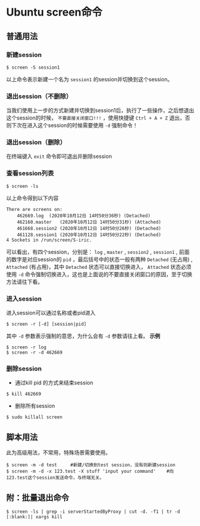 # Ubuntu screen命令

## 普通用法

### 新建session

``` shell
$ screen -S session1  
```

以上命令表示新建一个名为 `session1` 的session并切换到这个session。

### 退出session（不删除）

当我们使用上一步的方式新建并切换到session1后，执行了一些操作，之后想退出这个session的时候， `不要直接关闭窗口!!!` ，使用快捷键 `Ctrl + A + Z` 退出，否则下次在进入这个session的时候需要使用 `-d` 强制命令！

### 退出session（删除）

在终端键入 `exit` 命令即可退出并删除session

### 查看session列表

``` shell
$ screen -ls
```

以上命令得到以下内容

``` shell
There are screens on:
	462669.log	(2020年10月12日 14时50分36秒)	(Detached)
	462160.master	(2020年10月12日 14时50分31秒)	(Attached)
	461668.session2	(2020年10月12日 14时50分26秒)	(Detached)
	461128.session1	(2020年10月12日 14时50分22秒)	(Detached)
4 Sockets in /run/screen/S-iric.
```

可以看出，有四个session，分别是： `log` , `master` , `session2` , `session1` , 前面的数字是对应session的 `pid` ，最后括号中的状态一般有两种 `Detached` (无占用) , `Attached` (有占用)，其中 `Detached` 状态可以直接切换进入， `Attached` 状态必须使用 `-d` 命令强制切换进入，这也是上面说的不要直接关闭窗口的原因，至于切换方法请往下看。

### 进入session

进入session可以通过名称或者pid进入

``` shell
$ screen -r [-d] [session|pid]
```

其中 `-d` 参数表示强制的意思，为什么会有 `-d` 参数请往上看。
**示例**

``` shell
$ screen -r log
$ screen -r -d 462669
```

### 删除session

* 通过kill pid 的方式来结束session

``` shell
$ kill 462669
```

* 删除所有session

``` shell
$ sudo killall screen
```

## 脚本用法

此为高级用法，不常用，特殊场景需要使用。

``` shell
$ screen -m -d test 	#新建/切换到test session，没有则新建session
$ screen -m -d -x 123.test -X stuff 'input your command'    #向123.test这个session发送命令，与终端无关。
```

## 附：批量退出命令

``` shell
$ screen -ls | grep -i serverStartedByProxy | cut -d. -f1 | tr -d [:blank:]| xargs kill
```

